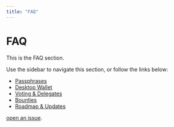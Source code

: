 ```yaml
---
title: "FAQ"
---
```


# FAQ

This is the FAQ section.

Use the sidebar to navigate this section, or follow the links below:

* [Passphrases](/faq/passphrases)
* [Desktop Wallet](/faq/desktop-wallet)
* [Voting & Delegates](/faq/voting-delegates)
* [Bounties](/faq/bounties)
* [Roadmap & Updates](/faq/roadmap-updates)

[open an issue](https://github.com/ArkEcosystem/docs).
